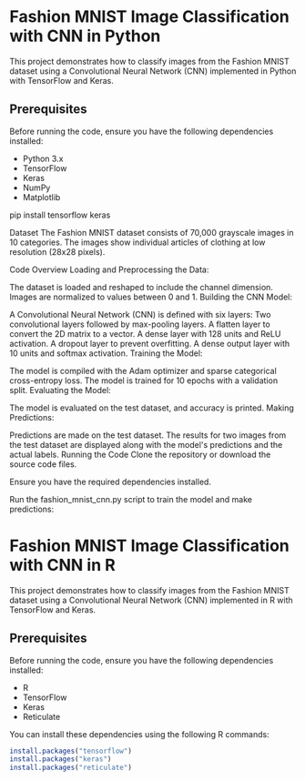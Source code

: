 # Fashion MNIST Image Classification with CNN in Python

This project demonstrates how to classify images from the Fashion MNIST dataset using a Convolutional Neural Network (CNN) implemented in Python with TensorFlow and Keras.

## Prerequisites

Before running the code, ensure you have the following dependencies installed:

- Python 3.x
- TensorFlow
- Keras
- NumPy
- Matplotlib

pip install tensorflow keras 


Dataset
The Fashion MNIST dataset consists of 70,000 grayscale images in 10 categories. The images show individual articles of clothing at low resolution (28x28 pixels).

Code Overview
Loading and Preprocessing the Data:

The dataset is loaded and reshaped to include the channel dimension.
Images are normalized to values between 0 and 1.
Building the CNN Model:

A Convolutional Neural Network (CNN) is defined with six layers:
Two convolutional layers followed by max-pooling layers.
A flatten layer to convert the 2D matrix to a vector.
A dense layer with 128 units and ReLU activation.
A dropout layer to prevent overfitting.
A dense output layer with 10 units and softmax activation.
Training the Model:

The model is compiled with the Adam optimizer and sparse categorical cross-entropy loss.
The model is trained for 10 epochs with a validation split.
Evaluating the Model:

The model is evaluated on the test dataset, and accuracy is printed.
Making Predictions:

Predictions are made on the test dataset.
The results for two images from the test dataset are displayed along with the model's predictions and the actual labels.
Running the Code
Clone the repository or download the source code files.

Ensure you have the required dependencies installed.

Run the fashion_mnist_cnn.py script to train the model and make predictions:


# Fashion MNIST Image Classification with CNN in R

This project demonstrates how to classify images from the Fashion MNIST dataset using a Convolutional Neural Network (CNN) implemented in R with TensorFlow and Keras.

## Prerequisites

Before running the code, ensure you have the following dependencies installed:

- R
- TensorFlow
- Keras
- Reticulate

You can install these dependencies using the following R commands:

```r
install.packages("tensorflow")
install.packages("keras")
install.packages("reticulate")
